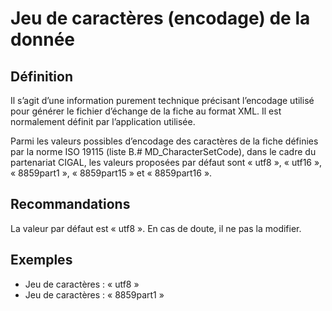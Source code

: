 <!-- Begin @dataCharacterSet.md -->

# Jeu de caractères (encodage) de la donnée

## Définition

Il s’agit d’une information purement technique précisant l’encodage utilisé pour générer le fichier d’échange de la fiche au format XML. Il est normalement définit par l’application utilisée.

Parmi les valeurs possibles d’encodage des caractères de la fiche définies par la norme ISO 19115 (liste B.# MD_CharacterSetCode), dans le cadre du partenariat CIGAL, les valeurs proposées par défaut sont « utf8 », « utf16 », « 8859part1 », « 8859part15 » et « 8859part16 ».

## Recommandations

La valeur par défaut est « utf8 ». En cas de doute, il ne pas la modifier.

## Exemples

-   Jeu de caractères : « utf8 »
-   Jeu de caractères : « 8859part1 »

<!-- End @dataCharacterSet.md -->
